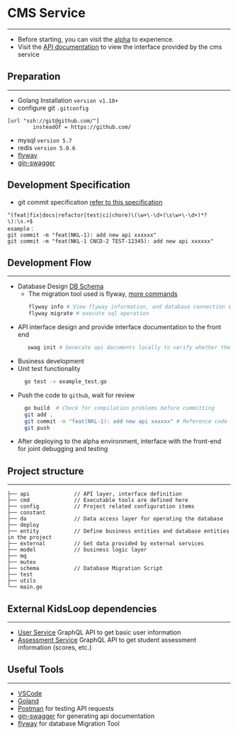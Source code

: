 # CMS Service

---
- Before starting, you can visit the [alpha](https://hub.alpha.kidsloop.net/) to experience.
- Visit the [API documentation](https://swagger-ui.kidsloop.net/) to view the interface provided by the cms service

## Preparation

---
- Golang Installation  `version v1.18+`
- configure git `.gitconfig`
```text
[url "ssh://git@github.com/"]
        insteadOf = https://github.com/
```
- mysql `version 5.7`
- redis `version 5.0.6`
- [flyway](https://flywaydb.org/) 
- [gin-swagger](https://github.com/swaggo/gin-swagger)

## Development Specification
- git commit specification [refer to this specification](https://www.conventionalcommits.org/en/v1.0.0/)
```text
^(feat|fix|docs|refactor|test|ci|chore)\(\w+\-\d+(\s\w+\-\d+)*?\):\s.+$
example：
git commit -m "feat(NKL-1): add new api xxxxxx"
git commit -m "feat(NKL-1 CNCD-2 TEST-12345): add new api xxxxxx"
```

## Development Flow

---
- Database Design  [DB Schema](https://calmisland.atlassian.net/wiki/spaces/NKL/pages/991363132/DB+Schema)
  - The migration tool used is flyway, [more commands](https://flywaydb.org/documentation/command/migrate)
      ```bash
      flyway info # View flyway information, and database connection status
      flyway migrate # execute sql operation
      ```
- API interface design and provide interface documentation to the front end
   ```bash
      swag init # Generate api documents locally to verify whether there are any problems with the documents
    ```
- Business development
- Unit test functionality
    ```bash
      go test -v example_test.go
    ```
- Push the code to `github`, wait for review
  ```bash
    go build  # Check for compilation problems before committing
    git add .
    git commit -m "feat(NKL-1): add new api xxxxxx" # Reference code submission specification
    git push
  ```
- After deploying to the alpha environment, interface with the front-end for joint debugging and testing

## Project structure

---
   ```Plain Text
   ├── api              // API layer, interface definition
   ├── cmd              // Executable tools are defined here
   ├── config           // Project related configuration items
   ├── constant
   ├── da               // Data access layer for operating the database
   ├── deploy
   ├── entity           // Define business entities and database entities in the project
   ├── external         // Get data provided by external services
   ├── model            // business logic layer
   ├── mq
   ├── mutex
   ├── schema           // Database Migration Script
   ├── test
   ├── utils    
   └── main.go            
   ```


## External KidsLoop dependencies

---
- [User Service](https://github.com/KL-Engineering/user-service) GraphQL API to get basic user information
- [Assessment Service](https://github.com/KL-Engineering/kidsloop-assessment-service) GraphQL API to get student assessment information (scores, etc.)


## Useful Tools

---

- [VSCode](https://code.visualstudio.com/)
- [Goland](https://www.jetbrains.com/go/promo/)
- [Postman](https://www.postman.com/)  for testing API requests
- [gin-swagger](https://github.com/swaggo/gin-swagger) for generating api documentation
- [flyway](https://flywaydb.org/) for database Migration Tool